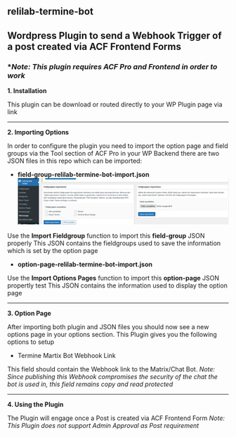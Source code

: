 ## relilab-termine-bot
## Wordpress Plugin to send a Webhook Trigger of a post created via ACF Frontend Forms
### **_Note: This plugin requires ACF Pro and Frontend in order to work_*

**1. Installation**

This plugin can be download or routed directly to your WP Plugin page via link

***

**2. Importing Options**

In order to configure the plugin you need to import the option page and field groups via the Tool section of ACF Pro in your WP Backend
there are two JSON files in this repo which can be imported:

* **field-group-relilab-termine-bot-import.json**
![](/assets/feldgruppen-importieren.png)

Use the **Import Fieldgroup** function to import this **field-group** JSON properly
This JSON contains the fieldgroups used to save the information which is set by the option page

* **option-page-relilab-termine-bot-import.json**

Use the **Import Options Pages** function to import this **option-page** JSON propertly test
This JSON contains the information used to display the option page

***

**3. Option Page**

After importing both plugin and JSON files you should now see a new options page in your options section.
This Plugin gives you the following options to setup

* Termine Martix Bot Webhook Link

This field should contain the Webhook link to the Matrix/Chat Bot.
_Note: Since publishing this Webhook compromises the security of the chat the bot is used in, this field remains copy and read protected_


***

**4. Using the Plugin**

The Plugin will engage once a Post is created via ACF Frontend Form
_Note: This Plugin does not support Admin Approval as Post requirement_
